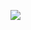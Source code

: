 ![](https://bat.bing.com/action/0?ti=56018282&Ver=2&mid=d933008c-c22d-4f97-b1ff-7cc228c4c4f1&sid=201ffde0635411ee902411d77b750559&vid=20202bf0635411ee9ac03f2e618b0b9f&vids=0&msclkid=N&pi=0&lg=en-US&sw=800&sh=600&sc=24&nwd=1&tl=Shortform%20%7C%2012%20Rules%20for%20Life&p=https%3A%2F%2Fwww.shortform.com%2Fapp%2Fbook%2F12-rules-for-life%2Fexercise-do-everything-within-your-ability&r=&lt=426&evt=pageLoad&sv=1&rn=605145)
